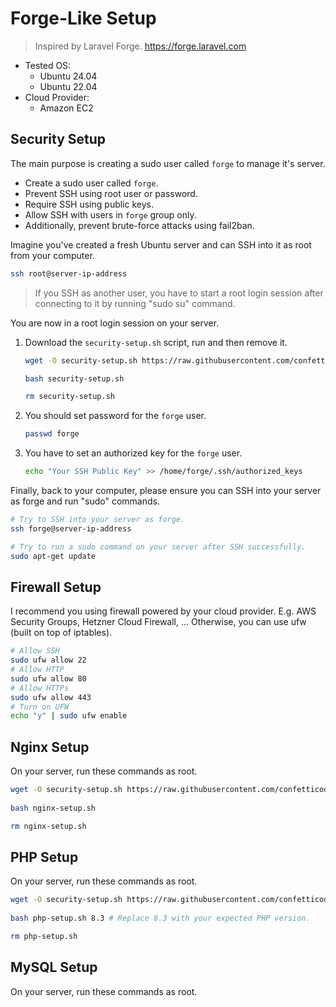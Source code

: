 # Forge-Like Setup 

> Inspired by Laravel Forge. https://forge.laravel.com
 
- Tested OS: 
  - Ubuntu 24.04
  - Ubuntu 22.04
- Cloud Provider:
  - Amazon EC2

## Security Setup

The main purpose is creating a sudo user called `forge` to manage it's server.

- Create a sudo user called `forge`.
- Prevent SSH using root user or password.
- Require SSH using public keys.
- Allow SSH with users in `forge` group only.
- Additionally, prevent brute-force attacks using fail2ban.

Imagine you've created a fresh Ubuntu server and can SSH into it as root from your computer.

```bash
ssh root@server-ip-address
```

> If you SSH as another user, you have to start a root login session after connecting to it by running "sudo su" command.

You are now in a root login session on your server.
1. Download the `security-setup.sh` script, run and then remove it.

    ```bash
    wget -O security-setup.sh https://raw.githubusercontent.com/confetticode/forge-like-setup/main/scripts/security-setup.sh
    
    bash security-setup.sh
    
    rm security-setup.sh
    ```

2. You should set password for the `forge` user.

    ```bash
    passwd forge
    ```

3. You have to set an authorized key for the `forge` user.

    ```bash
    echo "Your SSH Public Key" >> /home/forge/.ssh/authorized_keys
    ```
  
Finally, back to your computer, please ensure you can SSH into your server as forge and run "sudo" commands.

```bash
# Try to SSH into your server as forge.
ssh forge@server-ip-address

# Try to run a sudo command on your server after SSH successfully.
sudo apt-get update
```

## Firewall Setup

I recommend you using firewall powered by your cloud provider. E.g. AWS Security Groups, Hetzner Cloud Firewall, ... Otherwise, you can use ufw (built on top of iptables).

```bash
# Allow SSH
sudo ufw allow 22
# Allow HTTP
sudo ufw allow 80
# Allow HTTPs
sudo ufw allow 443
# Turn on UFW
echo "y" | sudo ufw enable
```

## Nginx Setup

On your server, run these commands as root.
```bash
wget -O security-setup.sh https://raw.githubusercontent.com/confetticode/forge-like-setup/main/scripts/nginx-setup.sh
    
bash nginx-setup.sh

rm nginx-setup.sh
```

## PHP Setup

On your server, run these commands as root.
```bash
wget -O security-setup.sh https://raw.githubusercontent.com/confetticode/forge-like-setup/main/scripts/php-setup.sh
    
bash php-setup.sh 8.3 # Replace 8.3 with your expected PHP version.

rm php-setup.sh
```

## MySQL Setup

On your server, run these commands as root.
